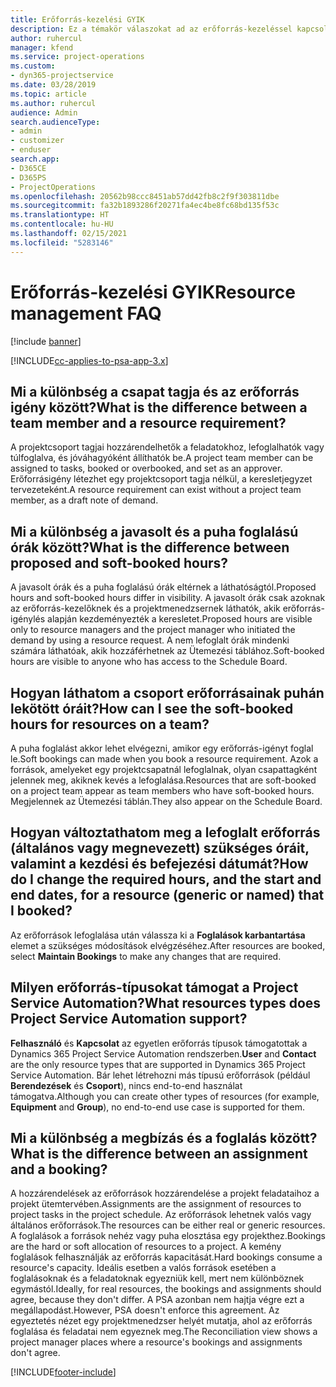 ```yaml
---
title: Erőforrás-kezelési GYIK
description: Ez a témakör válaszokat ad az erőforrás-kezeléssel kapcsolatos gyakran feltett kérdésekre.
author: ruhercul
manager: kfend
ms.service: project-operations
ms.custom:
- dyn365-projectservice
ms.date: 03/28/2019
ms.topic: article
ms.author: ruhercul
audience: Admin
search.audienceType:
- admin
- customizer
- enduser
search.app:
- D365CE
- D365PS
- ProjectOperations
ms.openlocfilehash: 20562b98ccc8451ab57dd42fb8c2f9f303811dbe
ms.sourcegitcommit: fa32b1893286f20271fa4ec4be8fc68bd135f53c
ms.translationtype: HT
ms.contentlocale: hu-HU
ms.lasthandoff: 02/15/2021
ms.locfileid: "5283146"
---
```

# <a name="resource-management-faq"></a><span data-ttu-id="cd3c9-103">Erőforrás-kezelési GYIK</span><span class="sxs-lookup"><span data-stu-id="cd3c9-103">Resource management FAQ</span></span>

[!include [banner](../includes/psa-now-project-operations.md)]

[!INCLUDE[cc-applies-to-psa-app-3.x](../includes/cc-applies-to-psa-app-3x.md)]

## <a name="what-is-the-difference-between-a-team-member-and-a-resource-requirement"></a><span data-ttu-id="cd3c9-104">Mi a különbség a csapat tagja és az erőforrás igény között?</span><span class="sxs-lookup"><span data-stu-id="cd3c9-104">What is the difference between a team member and a resource requirement?</span></span>

<span data-ttu-id="cd3c9-105">A projektcsoport tagjai hozzárendelhetők a feladatokhoz, lefoglalhatók vagy túlfoglalva, és jóváhagyóként állíthatók be.</span><span class="sxs-lookup"><span data-stu-id="cd3c9-105">A project team member can be assigned to tasks, booked or overbooked, and set as an approver.</span></span> <span data-ttu-id="cd3c9-106">Erőforrásigény létezhet egy projektcsoport tagja nélkül, a keresletjegyzet tervezeteként.</span><span class="sxs-lookup"><span data-stu-id="cd3c9-106">A resource requirement can exist without a project team member, as a draft note of demand.</span></span> 

## <a name="what-is-the-difference-between-proposed-and-soft-booked-hours"></a><span data-ttu-id="cd3c9-107">Mi a különbség a javasolt és a puha foglalású órák között?</span><span class="sxs-lookup"><span data-stu-id="cd3c9-107">What is the difference between proposed and soft-booked hours?</span></span>

<span data-ttu-id="cd3c9-108">A javasolt órák és a puha foglalású órák eltérnek a láthatóságtól.</span><span class="sxs-lookup"><span data-stu-id="cd3c9-108">Proposed hours and soft-booked hours differ in visibility.</span></span> <span data-ttu-id="cd3c9-109">A javasolt órák csak azoknak az erőforrás-kezelőknek és a projektmenedzsernek láthatók, akik erőforrás-igénylés alapján kezdeményezték a keresletet.</span><span class="sxs-lookup"><span data-stu-id="cd3c9-109">Proposed hours are visible only to resource managers and the project manager who initiated the demand by using a resource request.</span></span> <span data-ttu-id="cd3c9-110">A nem lefoglalt órák mindenki számára láthatóak, akik hozzáférhetnek az Ütemezési táblához.</span><span class="sxs-lookup"><span data-stu-id="cd3c9-110">Soft-booked hours are visible to anyone who has access to the Schedule Board.</span></span>

## <a name="how-can-i-see-the-soft-booked-hours-for-resources-on-a-team"></a><span data-ttu-id="cd3c9-111">Hogyan láthatom a csoport erőforrásainak puhán lekötött óráit?</span><span class="sxs-lookup"><span data-stu-id="cd3c9-111">How can I see the soft-booked hours for resources on a team?</span></span>

<span data-ttu-id="cd3c9-112">A puha foglalást akkor lehet elvégezni, amikor egy erőforrás-igényt foglal le.</span><span class="sxs-lookup"><span data-stu-id="cd3c9-112">Soft bookings can made when you book a resource requirement.</span></span> <span data-ttu-id="cd3c9-113">Azok a források, amelyeket egy projektcsapatnál lefoglalnak, olyan csapattagként jelennek meg, akiknek kevés a lefoglalása.</span><span class="sxs-lookup"><span data-stu-id="cd3c9-113">Resources that are soft-booked on a project team appear as team members who have soft-booked hours.</span></span> <span data-ttu-id="cd3c9-114">Megjelennek az Ütemezési táblán.</span><span class="sxs-lookup"><span data-stu-id="cd3c9-114">They also appear on the Schedule Board.</span></span>

## <a name="how-do-i-change-the-required-hours-and-the-start-and-end-dates-for-a-resource-generic-or-named-that-i-booked"></a><span data-ttu-id="cd3c9-115">Hogyan változtathatom meg a lefoglalt erőforrás (általános vagy megnevezett) szükséges óráit, valamint a kezdési és befejezési dátumát?</span><span class="sxs-lookup"><span data-stu-id="cd3c9-115">How do I change the required hours, and the start and end dates, for a resource (generic or named) that I booked?</span></span>

<span data-ttu-id="cd3c9-116">Az erőforrások lefoglalása után válassza ki a **Foglalások karbantartása** elemet a szükséges módosítások elvégzéséhez.</span><span class="sxs-lookup"><span data-stu-id="cd3c9-116">After resources are booked, select **Maintain Bookings** to make any changes that are required.</span></span>

## <a name="what-resources-types-does-project-service-automation-support"></a><span data-ttu-id="cd3c9-117">Milyen erőforrás-típusokat támogat a Project Service Automation?</span><span class="sxs-lookup"><span data-stu-id="cd3c9-117">What resources types does Project Service Automation support?</span></span>

<span data-ttu-id="cd3c9-118">**Felhasználó** és **Kapcsolat** az egyetlen erőforrás típusok támogatottak a Dynamics 365 Project Service Automation rendszerben.</span><span class="sxs-lookup"><span data-stu-id="cd3c9-118">**User** and **Contact** are the only resource types that are supported in Dynamics 365 Project Service Automation.</span></span> <span data-ttu-id="cd3c9-119">Bár lehet létrehozni más típusú erőforrások (például **Berendezések** és **Csoport**), nincs end-to-end használat támogatva.</span><span class="sxs-lookup"><span data-stu-id="cd3c9-119">Although you can create other types of resources (for example, **Equipment** and **Group**), no end-to-end use case is supported for them.</span></span>

## <a name="what-is-the-difference-between-an-assignment-and-a-booking"></a><span data-ttu-id="cd3c9-120">Mi a különbség a megbízás és a foglalás között?</span><span class="sxs-lookup"><span data-stu-id="cd3c9-120">What is the difference between an assignment and a booking?</span></span>

<span data-ttu-id="cd3c9-121">A hozzárendelések az erőforrások hozzárendelése a projekt feladataihoz a projekt ütemtervében.</span><span class="sxs-lookup"><span data-stu-id="cd3c9-121">Assignments are the assignment of resources to project tasks in the project schedule.</span></span> <span data-ttu-id="cd3c9-122">Az erőforrások lehetnek valós vagy általános erőforrások.</span><span class="sxs-lookup"><span data-stu-id="cd3c9-122">The resources can be either real or generic resources.</span></span> <span data-ttu-id="cd3c9-123">A foglalások a források nehéz vagy puha elosztása egy projekthez.</span><span class="sxs-lookup"><span data-stu-id="cd3c9-123">Bookings are the hard or soft allocation of resources to a project.</span></span> <span data-ttu-id="cd3c9-124">A kemény foglalások felhasználják az erőforrás kapacitását.</span><span class="sxs-lookup"><span data-stu-id="cd3c9-124">Hard bookings consume a resource's capacity.</span></span> <span data-ttu-id="cd3c9-125">Ideális esetben a valós források esetében a foglalásoknak és a feladatoknak egyezniük kell, mert nem különböznek egymástól.</span><span class="sxs-lookup"><span data-stu-id="cd3c9-125">Ideally, for real resources, the bookings and assignments should agree, because they don't differ.</span></span> <span data-ttu-id="cd3c9-126">A PSA azonban nem hajtja végre ezt a megállapodást.</span><span class="sxs-lookup"><span data-stu-id="cd3c9-126">However, PSA doesn't enforce this agreement.</span></span> <span data-ttu-id="cd3c9-127">Az egyeztetés nézet egy projektmenedzser helyét mutatja, ahol az erőforrás foglalása és feladatai nem egyeznek meg.</span><span class="sxs-lookup"><span data-stu-id="cd3c9-127">The Reconciliation view shows a project manager places where a resource's bookings and assignments don't agree.</span></span>


[!INCLUDE[footer-include](../includes/footer-banner.md)]